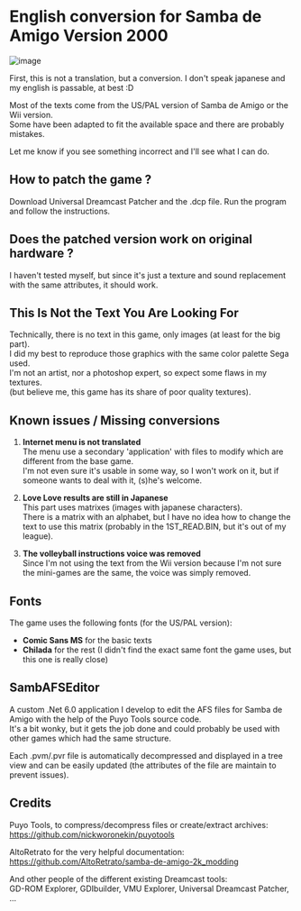 
# English conversion for Samba de Amigo Version 2000

![image](https://user-images.githubusercontent.com/48026962/208972425-024b02d2-ebb0-41a7-b728-d7e161923f7e.png)

First, this is not a translation, but a conversion. I don't speak japanese and my english is passable, at best :D

Most of the texts come from the US/PAL version of Samba de Amigo or the Wii version.  
Some have been adapted to fit the available space and there are probably mistakes.

Let me know if you see something incorrect and I'll see what I can do.


## How to patch the game ?

Download Universal Dreamcast Patcher and the .dcp file. Run the program and follow the instructions.


## Does the patched version work on original hardware ?

I haven't tested myself, but since it's just a texture and sound replacement with the same attributes, it should work.


## This Is Not the Text You Are Looking For

Technically, there is no text in this game, only images (at least for the big part).  
I did my best to reproduce those graphics with the same color palette Sega used.  
I'm not an artist, nor a photoshop expert, so expect some flaws in my textures.  
(but believe me, this game has its share of poor quality textures). 

## Known issues / Missing conversions

1. **Internet menu is not translated**  
The menu use a secondary 'application' with files to modify which are different from the base game.  
I'm not even sure it's usable in some way, so I won't work on it, but if someone wants to deal with it, (s)he's welcome.

2. **Love Love results are still in Japanese**  
This part uses matrixes (images with japanese characters).  
There is a matrix with an alphabet, but I have no idea how to change the text to use this matrix (probably in the 1ST_READ.BIN, but it's out of my league).
  
3. **The volleyball instructions voice was removed**   
Since I'm not using the text from the Wii version because I'm not sure the mini-games are the same, the voice was simply removed.


## Fonts

The game uses the following fonts (for the US/PAL version):
- **Comic Sans MS** for the basic texts
- **Chilada** for the rest (I didn't find the exact same font the game uses, but this one is really close)


## SambAFSEditor

A custom .Net 6.0 application I develop to edit the AFS files for Samba de Amigo with the help of the Puyo Tools source code.  
It's a bit wonky, but it gets the job done and could probably be used with other games which had the same structure.

Each .pvm/.pvr file is automatically decompressed and displayed in a tree view and can be easily updated (the attributes of the file are maintain to prevent issues).


## Credits

Puyo Tools, to compress/decompress files or create/extract archives:  
https://github.com/nickworonekin/puyotools

AltoRetrato for the very helpful documentation:  
https://github.com/AltoRetrato/samba-de-amigo-2k_modding

And other people of the different existing Dreamcast tools:  
GD-ROM Explorer, GDIbuilder, VMU Explorer, Universal Dreamcast Patcher, ...
